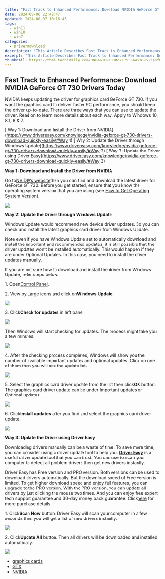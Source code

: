 ```yaml
---
title: "Fast Track to Enhanced Performance: Download NVIDIA GeForce GT 730 Drivers Today"
date: 2024-08-06 22:42:47
updated: 2024-08-07 10:16:45
tags:
  - win11
  - win10
  - win7
categories:
  - DriverDownload
description: "This Article Describes Fast Track to Enhanced Performance: Download NVIDIA GeForce GT 730 Drivers Today"
excerpt: "This Article Describes Fast Track to Enhanced Performance: Download NVIDIA GeForce GT 730 Drivers Today"
thumbnail: https://thmb.techidaily.com/390e6108c338c717535ae5268513a4f027783679d87088006ba977c8519d5351.jpg
---
```


## Fast Track to Enhanced Performance: Download NVIDIA GeForce GT 730 Drivers Today

NVIDIA keeps updating the driver for graphics card GeForce GT 730\. If you want the graphics card to deliver faster PC performance, you should keep the driver up-to-date. There are three ways that you can use to update the driver. Read on to learn more details about each way. Apply to Windows 10, 8.1, 8 & 7.  
  
[ Way 1: Download and Install the Driver from NVIDIA](<https://www.drivereasy.com/knowledge/nvidia-geforce-gt-730-drivers-download-quickly-easily/#Way> 1)
[ Way 2: Update the Driver through Windows Update](<https://www.drivereasy.com/knowledge/nvidia-geforce-gt-730-drivers-download-quickly-easily/#Way> 2)
[ Way 3: Update the Driver using Driver Easy](<https://www.drivereasy.com/knowledge/nvidia-geforce-gt-730-drivers-download-quickly-easily/#Way> 3)
  
**Way 1: Download and Install the Driver from NVIDIA**
  
Go to[NVIDIA’s website](http://www.geforce.com/drivers)then you can find and download the latest driver for GeForce GT 730\. Before you get started, ensure that you know the operating system version that you are using (see [How to Get Operating System Version](https://tools.techidaily.com/drivereasy/download/)).
  
![](https://images.drivereasy.com/wp-content/uploads/2017/04/img_58fecaf84f3fa.jpg)

**Way 2: Update the Driver through Windows Update**
  
Windows Update would recommend new device driver updates. So you can check and install the latest graphics card driver from Windows Update.  
  
Note even if you have Windows Update set to automatically download and install the important and recommended updates, it is still possible that the driver updates won’t be installed automatically. This would happen if they are under Optional Updates. In this case, you need to install the driver updates manually.  
  
If you are not sure how to download and install the driver from Windows Update, refer steps below.  
  
1\. Open[Control Panel](https://tools.techidaily.com/drivereasy/download/).  
  
2\. View by Large icons and click on**Windows Update**.  
  
![](https://images.drivereasy.com/wp-content/uploads/2017/04/img_58fed3397f34a.jpg)
  
 3\. Click**Check for updates** in left pane.
  
![](https://images.drivereasy.com/wp-content/uploads/2017/04/img_58fef3774a0c2.jpg)
  
 Then Windows will start checking for updates. The process might take you a few minutes.  
  
![](https://images.drivereasy.com/wp-content/uploads/2017/04/img_58fef3a3c8aa9.jpg)
  
 4\. After the checking process completes, Windows will show you the number of available important updates and optional updates. Click on one of them then you will see the update list.  
  
![](https://images.drivereasy.com/wp-content/uploads/2017/04/img_58fef42e30e6f.jpg)
  
 5\. Select the graphics card driver update from the list then click**OK** button. The graphics card driver update can be under Important updates or Optional updates.  
  
![](https://images.drivereasy.com/wp-content/uploads/2017/04/img_58fef60650c30.jpg)

 6\. Click**Install updates** after you find and select the graphics card driver update.  
  
![](https://images.drivereasy.com/wp-content/uploads/2017/04/img_58fef5d662fdc.jpg)

**Way 3: Update the Driver using Driver Easy**
  
 Downloading drivers manually can be a waste of time. To save more time, you can consider using a driver update tool to help you. **[Driver Easy](https://tools.techidaily.com/drivereasy/download/)**  is a useful driver update tool that you can trust. You can use to scan your computer to detect all problem drivers then get new drivers instantly.  
  
 Driver Easy has Free version and PRO version. Both versions can be used to download drivers automatically. But the download speed of Free version is limited. To get higher download speed and enjoy full features, you can upgrade to the PRO version. With the PRO version, you can update all drivers by just clicking the mouse two times. And you can enjoy free expert tech support guarantee and 30-day money back guarantee. Click[here](https://tools.techidaily.com/drivereasy/download/) for more purchase details.  
  
 1\. Click**Scan Now** button. Driver Easy will scan your computer in a few seconds then you will get a list of new drivers instantly.  
  
![](https://images.drivereasy.com/wp-content/uploads/2017/04/img_58fef7f4be550.png)
  
 2\. Click**Update All** button. Then all drivers will be downloaded and installed automatically.  
  
![](https://images.drivereasy.com/wp-content/uploads/2017/04/img_58fefa7a0107f.jpg)

* [graphics cards](https://tools.techidaily.com/drivereasy/download/)
* [GTX](https://tools.techidaily.com/drivereasy/download/)
* [NVIDIA](https://tools.techidaily.com/drivereasy/download/)

<ins class="adsbygoogle"
     style="display:block"
     data-ad-format="autorelaxed"
     data-ad-client="ca-pub-7571918770474297"
     data-ad-slot="1223367746"></ins>



<ins class="adsbygoogle"
     style="display:block"
     data-ad-client="ca-pub-7571918770474297"
     data-ad-slot="8358498916"
     data-ad-format="auto"
     data-full-width-responsive="true"></ins>
